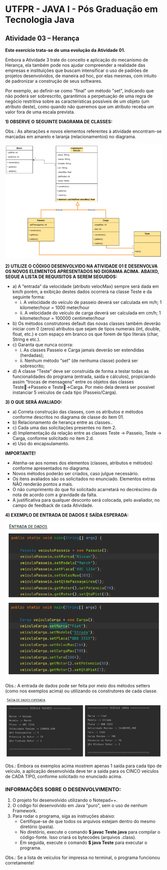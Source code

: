 # UTFPR - JAVA I - Pós Graduação em Tecnologia Java

## Atividade 03 – Herança

**Este exercício trata-se de uma evolução da Atividade 01.**

Embora a Atividade 3 trate do conceito e aplicação do mecanismo de Herança, ela também pode nos ajudar compreender a realidade das empresas e instituições que buscam intensificar o uso de padrões de projetos desenvolvidos, de maneira ad hoc, por elas mesmas, com intuito de padronizar a construção de seus softwares.

Por exemplo, ao definir-se como "final" um método "set", indicando que não poderá ser sobrescrito, garantimos a perpetuação de uma regra de negócio restritiva sobre as características possíveis de um objeto (um atributo deste), como quando não queremos que um atributo receba um valor fora de uma escala prevista.

**1) OBSERVE O SEGUINTE DIAGRAMA DE CLASSES:**

Obs.: As alterações e novos elementos referentes à atividade encontram-se marcadas em amarelo e laranja (relacionamentos) no diagrama.

![Diagrama de Classes - Atividade 03](/CETEJ31_-_Linguagem_de_Programacao_Java_I_-_JAVA_XXX_(2024_01)/Images/Diagrama_de_Classes_-_Atividade_03.png)

**2) UTILIZE O CÓDIGO DESENVOLVIDO NA ATIVIDADE 01 E DESENVOLVA OS NOVOS ELEMENTOS APRESENTADOS NO DIGRAMA ACIMA. ABAIXO, SEGUE A LISTA DE REQUISITOS A SEREM SEGUIDOS:**
- a) A “entrada” da velocidade (atributo velocMax) sempre será dada em km/h porém, a exibição destes dados ocorrerá na classe Teste e da seguinte forma:
    - i. A velocidade do veículo de passeio deverá ser calculada em m/h;
            1 kilometer/hour = 1000 meter/hour
    - ii. A velocidade do veículo de carga deverá ser calculada em cm/h;
            1 kilometer/hour = 100000 centimeter/hour
- b) Os métodos construtores default das novas classes também deverão iniciar com 0 (zeros) atributos que sejam de tipos numerais (int, double, float, etc.) e com espaço em branco os que forem de tipo literais (char, String e etc.).
- c) Garanta que nunca ocorra:
    - i. As classes Passeio e Carga jamais deverão ser estendidas (herdadas);
    - ii. Nenhum método “set” (de nenhuma classe) poderá ser sobrescrito;
- d) A classe “Teste” deve ser construída de forma a testar todas as funcionalidades do programa (entrada, saída e cálculos), propiciando assim “trocas de mensagens” entre os objetos das classes Teste→Passeio e Teste→Carga. Por meio dela deverá ser possível instanciar 5 veículos de cada tipo (Passeio/Carga).

**3) O QUE SERÁ AVALIADO:**
- a) Correta construção das classes, com os atributos e métodos conforme descritos no diagrama de classe do item 01.
- b) Relacionamento de herança entre as classes..
- c) Cada uma das solicitações presentes no item 2.
- d) Implementação da relação entre as classes Teste -> Passeio, Teste -> Carga, conforme solicitado no item 2.d.
- e) Uso do encapsulamento.

**IMPORTANTE!**
- Atenha-se aos nomes dos elementos (classes, atributos e métodos) conforme apresentados no diagrama.
- Novos métodos poderão ser criados, caso julgue necessário.
- Os itens avaliados são os solicitados no enunciado. Elementos extras NÃO renderão pontos a mais.
- O não cumprimento do que foi solicitado acarretará no decréscimo da nota de acordo com a gravidade da falta.
- A justificativa para qualquer desconto será colocada, pelo avaliador, no campo de feedback de cada Atividade.

**4) EXEMPLO DE ENTRADA DE DADOS E SAÍDA ESPERADA:**

![Entrada de Dados - Atividade 03](/CETEJ31_-_Linguagem_de_Programacao_Java_I_-_JAVA_XXX_(2024_01)/Images/Exemplo_EntradaDados_-_Atividade_03.png)

Obs.: A entrada de dados pode ser feita por meio dos métodos setters (como nos exemplos acima) ou utilizando os construtores de cada classe. 

![Saída de Dados - Atividade 03](/CETEJ31_-_Linguagem_de_Programacao_Java_I_-_JAVA_XXX_(2024_01)/Images/Exemplo_SaidaDados_-_Atividade_03.png)

Obs.: Embora os exemplos acima mostrem apenas 1 saída para cada tipo de veículo, a aplicação desenvolvida deve ter a saída para os CINCO veículos de CADA TIPO, conforme solicitado no enunciado acima.

### INFORMAÇÕES SOBRE O DESENVOLVIMENTO:
1. O projeto foi desenvolvido utilizando o Notepad++.
2. O código foi desenvolvido em Java "puro", sem o uso de nenhum Framework.
3. Para rodar o programa, siga as instruções abaixo:
    - Certifique-se de que todos os arquivos estejam dentro do mesmo diretório (pasta).
    - No diretório, execute o comando **$ javac Teste.java** para compilar o código-fonte. Isso criará os bytecodes (arquivos .class).
    - Em seguida, execute o comando **$ java Teste** para executar o programa.

Obs.: Se a lista de veículos for impressa no terminal, o programa funcionou corretamente!
